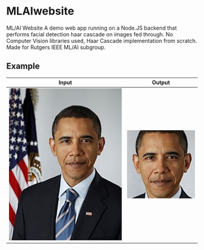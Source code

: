 # MLAIwebsite
ML/AI Website
A demo web app running on a Node.JS backend that performs facial detection haar cascade on images fed through. No Computer Vision libraries used, Haar Cascade implementation from scratch. Made for Rutgers IEEE ML/AI subgroup.

## Example

Input | Output
:---:|:---:
![alt text](example1.jpg "Input") | ![alt text](example2.png "Output")
